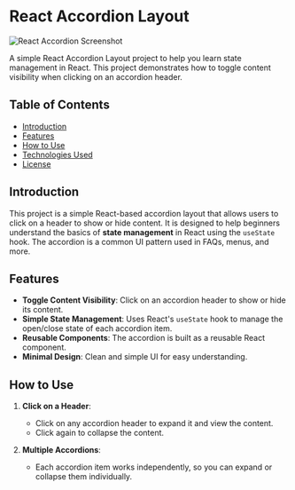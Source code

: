 # React Accordion Layout

![React Accordion Screenshot](screenshot.png)

A simple React Accordion Layout project to help you learn state management in React. This project demonstrates how to toggle content visibility when clicking on an accordion header.

## Table of Contents

- [Introduction](#introduction)
- [Features](#features)
- [How to Use](#how-to-use)
- [Technologies Used](#technologies-used)
- [License](#license)

## Introduction

This project is a simple React-based accordion layout that allows users to click on a header to show or hide content. It is designed to help beginners understand the basics of **state management** in React using the `useState` hook. The accordion is a common UI pattern used in FAQs, menus, and more.

## Features

- **Toggle Content Visibility**: Click on an accordion header to show or hide its content.
- **Simple State Management**: Uses React's `useState` hook to manage the open/close state of each accordion item.
- **Reusable Components**: The accordion is built as a reusable React component.
- **Minimal Design**: Clean and simple UI for easy understanding.

## How to Use

1. **Click on a Header**:
   - Click on any accordion header to expand it and view the content.
   - Click again to collapse the content.

2. **Multiple Accordions**:
   - Each accordion item works independently, so you can expand or collapse them individually.

